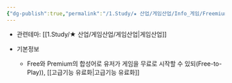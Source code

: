 ```yaml
---
{"dg-publish":true,"permalink":"/1.Study/★ 산업/게임산업/Info_게임/Freemium/","created":"2024-11-20T21:02:27.782+09:00","updated":"2025-06-03T20:07:19.995+09:00"}
---
```


- 관련테마: [[1.Study/★ 산업/게임산업/게임산업\|게임산업]]

- 기본정보
	- Free와 Premium의 합성어로 유저가 게임을 무료로 시작할 수 있되(Free-to-Play)), [[고급기능 유료화\|고급기능 유료화]]